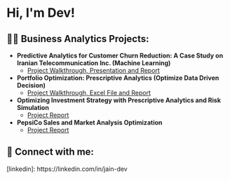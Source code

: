 <h1>Hi, I'm Dev! </h1>

<h2>👨‍💻 Business Analytics Projects:</h2>

- <b>Predictive Analytics for Customer Churn Reduction: A Case Study on Iranian Telecommunication Inc. (Machine Learning) </b>
  - [Project Walkthrough, Presentation and Report](https://github.com/devjain2809/Predictive-Analytics-for-Customer-Churn-Reduction-A-Case-Study-on-Iranian-Telecommunication-Inc)
 - <b>Portfolio Optimization: Prescriptive Analytics (Optimize Data Driven Decision) </b>
    - [Project Walkthrough, Excel File and Report](https://github.com/devjain2809/Portfolio-Optimization--Prescriptive-Analytics)
- <b>Optimizing Investment Strategy with Prescriptive Analytics and Risk Simulation </b>
    - [Project Report](https://github.com/devjain2809/Risk-Analysis-Prescriptive)
- <b>PepsiCo Sales and Market Analysis Optimization </b>
    - [Project Report](https://github.com/devjain2809/PEPSICO-DATA_ANALYSIS)

  
  
<h2> 🤳 Connect with me:</h2>
[linkedin]: https://linkedin.com/in/jain-dev
